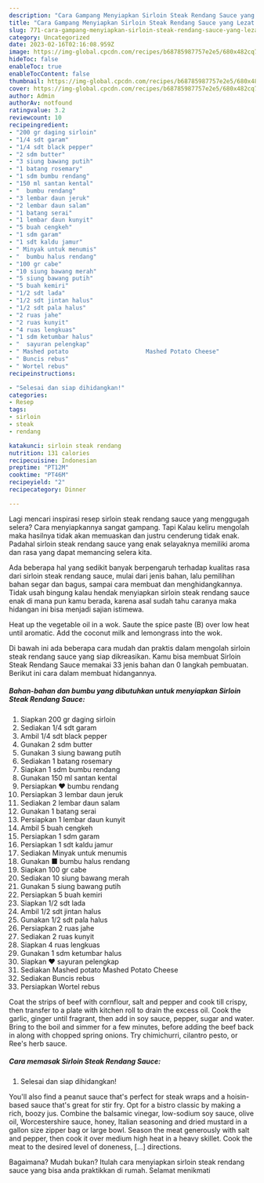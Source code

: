 ```yaml
---
description: "Cara Gampang Menyiapkan Sirloin Steak Rendang Sauce yang Lezat "
title: "Cara Gampang Menyiapkan Sirloin Steak Rendang Sauce yang Lezat "
slug: 771-cara-gampang-menyiapkan-sirloin-steak-rendang-sauce-yang-lezat
category: Uncategorized
date: 2023-02-16T02:16:08.959Z
image: https://img-global.cpcdn.com/recipes/b68785987757e2e5/680x482cq70/sirloin-steak-rendang-sauce-foto-resep-utama.jpg
hideToc: false
enableToc: true
enableTocContent: false
thumbnail: https://img-global.cpcdn.com/recipes/b68785987757e2e5/680x482cq70/sirloin-steak-rendang-sauce-foto-resep-utama.jpg
cover: https://img-global.cpcdn.com/recipes/b68785987757e2e5/680x482cq70/sirloin-steak-rendang-sauce-foto-resep-utama.jpg
author: Admin
authorAv: notfound
ratingvalue: 3.2
reviewcount: 10
recipeingredient:
- "200 gr daging sirloin"
- "1/4 sdt garam"
- "1/4 sdt black pepper"
- "2 sdm butter"
- "3 siung bawang putih"
- "1 batang rosemary"
- "1 sdm bumbu rendang"
- "150 ml santan kental"
- "  bumbu rendang"
- "3 lembar daun jeruk"
- "2 lembar daun salam"
- "1 batang serai"
- "1 lembar daun kunyit"
- "5 buah cengkeh"
- "1 sdm garam"
- "1 sdt kaldu jamur"
- " Minyak untuk menumis"
- "  bumbu halus rendang"
- "100 gr cabe"
- "10 siung bawang merah"
- "5 siung bawang putih"
- "5 buah kemiri"
- "1/2 sdt lada"
- "1/2 sdt jintan halus"
- "1/2 sdt pala halus"
- "2 ruas jahe"
- "2 ruas kunyit"
- "4 ruas lengkuas"
- "1 sdm ketumbar halus"
- "  sayuran pelengkap"
- " Mashed potato                      Mashed Potato Cheese"
- " Buncis rebus"
- " Wortel rebus"
recipeinstructions:

- "Selesai dan siap dihidangkan!"
categories:
- Resep
tags:
- sirloin
- steak
- rendang

katakunci: sirloin steak rendang 
nutrition: 131 calories
recipecuisine: Indonesian
preptime: "PT12M"
cooktime: "PT46M"
recipeyield: "2"
recipecategory: Dinner

---
```



Lagi mencari inspirasi resep sirloin steak rendang sauce yang menggugah selera? Cara menyiapkannya sangat gampang. Tapi Kalau keliru mengolah maka hasilnya tidak akan memuaskan dan justru cenderung tidak enak. Padahal sirloin steak rendang sauce yang enak selayaknya memiliki aroma dan rasa yang dapat memancing selera kita.


Ada beberapa hal yang sedikit banyak berpengaruh terhadap kualitas rasa dari sirloin steak rendang sauce, mulai dari jenis bahan, lalu pemilihan bahan segar dan bagus, sampai cara membuat dan menghidangkannya. Tidak usah bingung kalau hendak menyiapkan sirloin steak rendang sauce enak di mana pun kamu berada, karena asal sudah tahu caranya maka hidangan ini bisa menjadi sajian istimewa.

Heat up the vegetable oil in a wok. Saute the spice paste (B) over low heat until aromatic. Add the coconut milk and lemongrass into the wok.


Di bawah ini ada beberapa cara mudah dan praktis dalam mengolah sirloin steak rendang sauce yang siap dikreasikan. Kamu bisa membuat Sirloin Steak Rendang Sauce memakai 33 jenis bahan dan 0 langkah pembuatan. Berikut ini cara dalam membuat hidangannya.

<!--inarticleads1-->

##### Bahan-bahan dan bumbu yang dibutuhkan untuk menyiapkan Sirloin Steak Rendang Sauce:

1. Siapkan 200 gr daging sirloin
1. Sediakan 1/4 sdt garam
1. Ambil 1/4 sdt black pepper
1. Gunakan 2 sdm butter
1. Gunakan 3 siung bawang putih
1. Sediakan 1 batang rosemary
1. Siapkan 1 sdm bumbu rendang
1. Gunakan 150 ml santan kental
1. Persiapkan  ❤ bumbu rendang
1. Persiapkan 3 lembar daun jeruk
1. Sediakan 2 lembar daun salam
1. Gunakan 1 batang serai
1. Persiapkan 1 lembar daun kunyit
1. Ambil 5 buah cengkeh
1. Persiapkan 1 sdm garam
1. Persiapkan 1 sdt kaldu jamur
1. Sediakan  Minyak untuk menumis
1. Gunakan  ■ bumbu halus rendang
1. Siapkan 100 gr cabe
1. Sediakan 10 siung bawang merah
1. Gunakan 5 siung bawang putih
1. Persiapkan 5 buah kemiri
1. Siapkan 1/2 sdt lada
1. Ambil 1/2 sdt jintan halus
1. Gunakan 1/2 sdt pala halus
1. Persiapkan 2 ruas jahe
1. Sediakan 2 ruas kunyit
1. Siapkan 4 ruas lengkuas
1. Gunakan 1 sdm ketumbar halus
1. Siapkan  ❤ sayuran pelengkap
1. Sediakan  Mashed potato                      Mashed Potato Cheese
1. Sediakan  Buncis rebus
1. Persiapkan  Wortel rebus


Coat the strips of beef with cornflour, salt and pepper and cook till crispy, then transfer to a plate with kitchen roll to drain the excess oil. Cook the garlic, ginger until fragrant, then add in soy sauce, pepper, sugar and water. Bring to the boil and simmer for a few minutes, before adding the beef back in along with chopped spring onions. Try chimichurri, cilantro pesto, or Ree&#39;s herb sauce. 

<!--inarticleads2-->

##### Cara memasak Sirloin Steak Rendang Sauce:


1. Selesai dan siap dihidangkan!

You&#39;ll also find a peanut sauce that&#39;s perfect for steak wraps and a hoisin-based sauce that&#39;s great for stir fry. Opt for a bistro classic by making a rich, boozy jus. Combine the balsamic vinegar, low-sodium soy sauce, olive oil, Worcestershire sauce, honey, Italian seasoning and dried mustard in a gallon size zipper bag or large bowl. Season the meat generously with salt and pepper, then cook it over medium high heat in a heavy skillet. Cook the meat to the desired level of doneness, […] directions. 

Bagaimana? Mudah bukan? Itulah cara menyiapkan sirloin steak rendang sauce yang bisa anda praktikkan di rumah. Selamat menikmati
